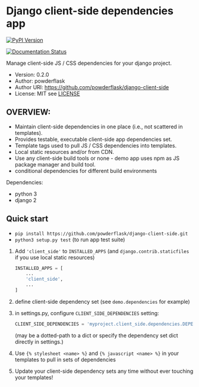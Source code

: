 # Django client-side dependencies app

[![PyPI Version](https://img.shields.io/pypi/v/django_client_side.svg)](https://pypi.python.org/pypi/django_client_side)

[![Documentation Status](https://readthedocs.org/projects/django-client-side/badge/?version=latest)](https://django-client-side.readthedocs.io/en/latest/?version=latest)


Manage client-side JS / CSS dependencies for your django project.

* Version: 0.2.0
* Author: powderflask
* Author URI: https://github.com/powderflask/django-client-side
* License: MIT see [LICENSE](../LICENSE)

OVERVIEW:
--------

* Maintain client-side dependencies in one place (i.e., not scattered in templates).
* Provides testable, executable client-side app dependencies set.
* Template tags used to pull JS / CSS dependencies into templates.
* Local static resources and/or from CDN.
* Use any client-side build tools or none - demo app uses npm as JS package manager and build tool.
* conditional dependencies for different build environments

Dependencies:

* python 3
* django 2


Quick start
-----------

* `pip install https://github.com/powderflask/django-client-side.git`
* `python3 setup.py test`   (to run app test suite)

1) Add `'client_side'` to `INSTALLED_APPS`  (and `django.contrib.staticfiles` if you use local static resources)
   ```python
   INSTALLED_APPS = [
       ...
       'client_side',
       ...
   ]
   ```

2) define client-side dependency set (see `demo.dependencies` for example)

3) in settings.py, configure `CLIENT_SIDE_DEPENDENCIES` setting:
   ```python
   CLIENT_SIDE_DEPENDENCIES = 'myproject.client_side.dependencies.DEPENDENCIES'  # dotted-path to your dependency sets
   ```
   (may be a dotted-path to a dict or specify the dependency set dict directly in settings.)
4) Use `{% stylesheet <name> %}`  and  `{% javascript <name> %}` in your templates to pull in sets of dependencies

5) Update your client-side dependency sets any time without ever touching your templates! 
